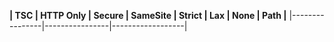 
**| TSC | HTTP Only | Secure | SameSite | Strict | Lax | None | Path |**
|----------------|----------------|------------------|
